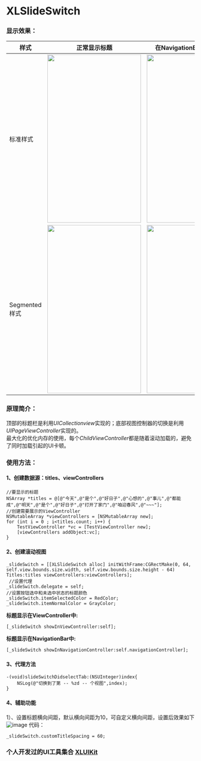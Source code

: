 # XLSlideSwitch

### 显示效果：

| 样式 | 正常显示标题 | 在NavigationBar上显示标题 |
| ---- | ---- | --- |
|标准样式| <img src="https://github.com/mengxianliang/XLSlideSwitch/blob/master/GIF/1-1.gif" width=250 height=449 /> | <img src="https://github.com/mengxianliang/XLSlideSwitch/blob/master/GIF/2-1.gif" width=250 height=449 /> |
|Segmented样式| <img src="https://github.com/mengxianliang/XLSlideSwitch/blob/master/GIF/1-2.gif" width=250 height=449 /> | <img src="https://github.com/mengxianliang/XLSlideSwitch/blob/master/GIF/2-2.gif" width=250 height=449 /> |


### 原理简介：

顶部的标题栏是利用*UICollectionview*实现的；底部视图控制器的切换是利用*UIPageViewController*实现的。
<br>
最大化的优化内存的使用，每个*ChildViewController*都是随着滚动加载的，避免了同时加载引起的UI卡顿。

### 使用方法：

#### 1、创建数据源：titles、viewControllers

```objc
//要显示的标题
NSArray *titles = @[@"今天",@"是个",@"好日子",@"心想的",@"事儿",@"都能成",@"明天",@"是个",@"好日子",@"打开了家门",@"咱迎春风",@"~~~"];
//创建需要展示的ViewController
NSMutableArray *viewControllers = [NSMutableArray new];
for (int i = 0 ; i<titles.count; i++) {
    TestViewController *vc = [TestViewController new];
    [viewControllers addObject:vc];
}
```

#### 2、创建滚动视图

```objc
_slideSwitch = [[XLSlideSwitch alloc] initWithFrame:CGRectMake(0, 64, self.view.bounds.size.width, self.view.bounds.size.height - 64) Titles:titles viewControllers:viewControllers];
 //设置代理
_slideSwitch.delegate = self;
//设置按钮选中和未选中状态的标题颜色
_slideSwitch.itemSelectedColor = RedColor;
_slideSwitch.itemNormalColor = GrayColor;
```
**标题显示在ViewController中:**
```objc
[_slideSwitch showInViewController:self];
```
**标题显示在NavigationBar中:**
```objc
[_slideSwitch showInNavigationController:self.navigationController];
```

#### 3、代理方法

```objc
-(void)slideSwitchDidselectTab:(NSUInteger)index{
    NSLog(@"切换到了第 -- %zd -- 个视图",index);
}
```

#### 4、辅助功能
1）、设置标题横向间距，默认横向间距为10，可自定义横向间距，设置后效果如下
![image](https://github.com/mengxianliang/XLSlideSwitch/blob/master/GIF/3.png)
代码：
```objc
_slideSwitch.customTitleSpacing = 60;
```


### 个人开发过的UI工具集合 [XLUIKit](https://github.com/mengxianliang/XLUIKit)
